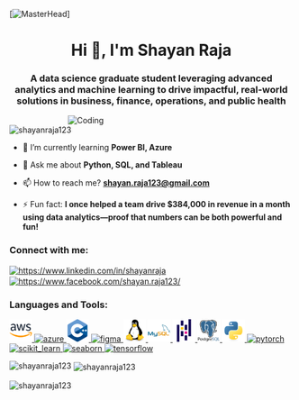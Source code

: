 [![MasterHead](https://user-images.githubusercontent.com/86270481/214122618-1bf43327-cdef-456e-81fe-fc71a9070c07.gif)]

<h1 align="center">Hi 👋, I'm Shayan Raja</h1>
<h3 align="center">A data science graduate student leveraging advanced analytics and machine learning to drive impactful, real-world solutions in business, finance, operations, and public health</h3>
<img align="right" alt="Coding" width="400" src="https://cdni.iconscout.com/illustration/premium/thumb/data-analyst-illustration-download-in-svg-png-gif-file-formats--analytics-logo-business-statistics-monitoring-statistician-lifestyle-pack-people-illustrations-4500156.png?f=webp">


<p align="left"> <img src="https://komarev.com/ghpvc/?username=shayanraja123&label=Profile%20views&color=0e75b6&style=flat" alt="shayanraja123" /> </p>

- 🌱 I’m currently learning **Power BI, Azure**

- 💬 Ask me about **Python, SQL, and Tableau**

- 📫 How to reach me? **shayan.raja123@gmail.com**

- ⚡ Fun fact: **I once helped a team drive $384,000 in revenue in a month using data analytics—proof that numbers can be both powerful and fun!**

<h3 align="left">Connect with me:</h3>
<p align="left">
<a href="https://linkedin.com/in/https://www.linkedin.com/in/shayanraja" target="blank"><img align="center" src="https://raw.githubusercontent.com/rahuldkjain/github-profile-readme-generator/master/src/images/icons/Social/linked-in-alt.svg" alt="https://www.linkedin.com/in/shayanraja" height="30" width="40" /></a>
<a href="https://fb.com/https://www.facebook.com/shayan.raja123/" target="blank"><img align="center" src="https://raw.githubusercontent.com/rahuldkjain/github-profile-readme-generator/master/src/images/icons/Social/facebook.svg" alt="https://www.facebook.com/shayan.raja123/" height="30" width="40" /></a>
</p>

<h3 align="left">Languages and Tools:</h3>
<p align="left"> <a href="https://aws.amazon.com" target="_blank" rel="noreferrer"> <img src="https://raw.githubusercontent.com/devicons/devicon/master/icons/amazonwebservices/amazonwebservices-original-wordmark.svg" alt="aws" width="40" height="40"/> </a> <a href="https://azure.microsoft.com/en-in/" target="_blank" rel="noreferrer"> <img src="https://www.vectorlogo.zone/logos/microsoft_azure/microsoft_azure-icon.svg" alt="azure" width="40" height="40"/> </a> <a href="https://www.w3schools.com/cpp/" target="_blank" rel="noreferrer"> <img src="https://raw.githubusercontent.com/devicons/devicon/master/icons/cplusplus/cplusplus-original.svg" alt="cplusplus" width="40" height="40"/> </a> <a href="https://www.figma.com/" target="_blank" rel="noreferrer"> <img src="https://www.vectorlogo.zone/logos/figma/figma-icon.svg" alt="figma" width="40" height="40"/> </a> <a href="https://www.linux.org/" target="_blank" rel="noreferrer"> <img src="https://raw.githubusercontent.com/devicons/devicon/master/icons/linux/linux-original.svg" alt="linux" width="40" height="40"/> </a> <a href="https://www.mysql.com/" target="_blank" rel="noreferrer"> <img src="https://raw.githubusercontent.com/devicons/devicon/master/icons/mysql/mysql-original-wordmark.svg" alt="mysql" width="40" height="40"/> </a> <a href="https://pandas.pydata.org/" target="_blank" rel="noreferrer"> <img src="https://raw.githubusercontent.com/devicons/devicon/2ae2a900d2f041da66e950e4d48052658d850630/icons/pandas/pandas-original.svg" alt="pandas" width="40" height="40"/> </a> <a href="https://www.postgresql.org" target="_blank" rel="noreferrer"> <img src="https://raw.githubusercontent.com/devicons/devicon/master/icons/postgresql/postgresql-original-wordmark.svg" alt="postgresql" width="40" height="40"/> </a> <a href="https://www.python.org" target="_blank" rel="noreferrer"> <img src="https://raw.githubusercontent.com/devicons/devicon/master/icons/python/python-original.svg" alt="python" width="40" height="40"/> </a> <a href="https://pytorch.org/" target="_blank" rel="noreferrer"> <img src="https://www.vectorlogo.zone/logos/pytorch/pytorch-icon.svg" alt="pytorch" width="40" height="40"/> </a> <a href="https://scikit-learn.org/" target="_blank" rel="noreferrer"> <img src="https://upload.wikimedia.org/wikipedia/commons/0/05/Scikit_learn_logo_small.svg" alt="scikit_learn" width="40" height="40"/> </a> <a href="https://seaborn.pydata.org/" target="_blank" rel="noreferrer"> <img src="https://seaborn.pydata.org/_images/logo-mark-lightbg.svg" alt="seaborn" width="40" height="40"/> </a> <a href="https://www.tensorflow.org" target="_blank" rel="noreferrer"> <img src="https://www.vectorlogo.zone/logos/tensorflow/tensorflow-icon.svg" alt="tensorflow" width="40" height="40"/> </a> </p>

<p><img align="left" src="https://github-readme-stats.vercel.app/api/top-langs?username=shayanraja123&show_icons=true&locale=en&layout=compact" alt="shayanraja123" /></p>

<p>&nbsp;<img align="center" src="https://github-readme-stats.vercel.app/api?username=shayanraja123&show_icons=true&locale=en" alt="shayanraja123" /></p>

<p><img align="center" src="https://github-readme-streak-stats.herokuapp.com/?user=shayanraja123&" alt="shayanraja123" /></p>
